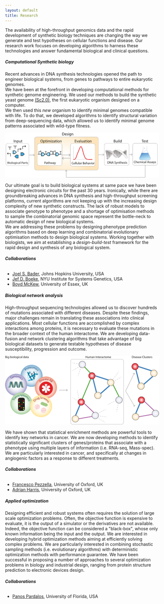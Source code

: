 ```yaml
---
layout: default
title: Research
---
```

The availability of high-throughput genomics data and the rapid development of synthetic biology techniques are changing the way we generate and test hypotheses on cellular functions and disease. Our research work focuses on developing algorithms to harness these technologies and answer fundamental biological and clinical questions.

##### Computational Synthetic biology
Recent advances in DNA synthesis technologies opened the path to engineer biological systems, from genes to pathways to entire eukaryotic genomes.  
We have been at the forefront in developing computational methods for synthetic genome engineering. We used our methods to build the synthetic yeast genome [(Sc2.0)](http://www.syntheticyeast.org), the first eukaryotic organism designed on a computer.  
We then used this *new* organism to identify minimal genomes compatible with life.
To do that, we developed algorithms to identify structural variation from deep-sequencing data, which allowed us to identify minimal genome patterns associated with wild-type fitness.  

![Biological Design Automation][bda_framework]

Our ultimate goal is to build biological systems at same pace we have been designing
electronic circuits for the past 30 years. Ironically, while there are groundbreaking advances in DNA synthesis and high-throughput screening platforms, current algorithms are not keeping up with the increasing design complexity of new synthetic constructs.
The lack of robust models to associate genotype to phenotype and
a shortage of optimisation methods to sample the combinatorial genomic space
represent the bottle-neck to automatic design of new biological systems.  
We are addressing these problems by designing phenotype prediction algorithms
based on deep learning and combinatorial evolutionary optimisation methods to design biological systems. Working together with biologists, we aim at
establishing a *design-build-test* framework for the rapid design and
synthesis of any biological system.

###### **Collaborations**
* [Joel S. Bader](http://www.baderzone.org), Johns Hopkins University, USA
* [Jef D. Boeke](http://www.med.nyu.edu/biosketch/boekej01), NYU Institute for Systems Genetics, USA
* [Boyd McKew](https://www1.essex.ac.uk/bs/staff/profile.aspx?ID=1211), University of Essex, UK

##### Biological network analysis
High-throughput sequencing technologies allowed us to discover hundreds of mutations associated with different diseases. Despite these findings, major challenges remain in translating these associations into clinical applications. Most cellular functions are accomplished by complex interactions among proteins, it is necessary to evaluate these mutations in the broader context of the human interactome.
We are developing data-fusion and network clustering algorithms that take advantage
of big biological datasets to generate testable hypotheses of disease susceptibility,
progression and outcome.  

![biological network analysis][bio_network_analysis]

We have shown that statistical enrichment methods are powerful tools to identify key networks in cancer. We are now developing methods to identify
statistically significant clusters of genes/proteins that associate with a
phenotype using multiple layers of information (i.e. RNA-seq, Mass-spec).
We are particularly interested in cancer, and specifically at changes in
angiogenic factors as a response to different treatments.

###### **Collaborations**
* [Francesco Pezzella](http://www.rdm.ox.ac.uk/principal-investigators/researcher/francesco-pezzella-2), University of Oxford, UK
* [Adrian Harris](https://www.oncology.ox.ac.uk/research/adrian-harris), University of Oxford, UK


##### Applied optimization
Designing efficient and robust systems often requires the solution of large scale optimization problems. Often, the objective function is expensive to evaluate, it is the output of a simulator or the derivatives are not available. Indeed, the objective function can be considered a "black-box", whose only known information being the input and the output.
We are interested in developing hybrid optimization methods aiming at efficiently solving
complex problems. We are particularly interested in
combining stochastic sampling methods (i.e. evolutionary algorithms) with
deterministic optimization methods with performance guarantee. We have been
successful in proposing a number of approaches to several optimization problems
in biology and industrial design, ranging from protein structure prediction to
electronic devices design.

###### **Collaborations**
* [Panos Pardalos](http://www.ise.ufl.edu/pardalos/), University of Florida, USA


[bda_framework]:/images/bda_framework.svg "Biological Design Automation"
[bio_network_analysis]:/images/bio_net_analysis.svg "Biological Network Analysis"
